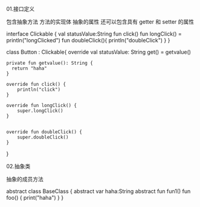 
01.接口定义

  包含抽象方法
  方法的实现体
  抽象的属性
  还可以包含具有 getter 和 setter 的属性


interface Clickable {
    val statusValue:String
    fun click()
    fun longClick() = println("longClicked")
    fun doubleClick(){
        println("doubleClick")
    }
}


class Button  : Clickable{
    override val statusValue: String
        get() =  getvalue()

    private fun getvalue(): String {
      return "haha"
    }

    override fun click() {
        println("click")
    }

    override fun longClick() {
        super.longClick()
    }


    override fun doubleClick() {
        super.doubleClick()
    }

}






02.抽象类

 抽象的成员方法

abstract  class BaseClass {
      abstract  var  haha:String
      abstract fun fun1()
      fun foo() {
          print("haha")
      }
}























